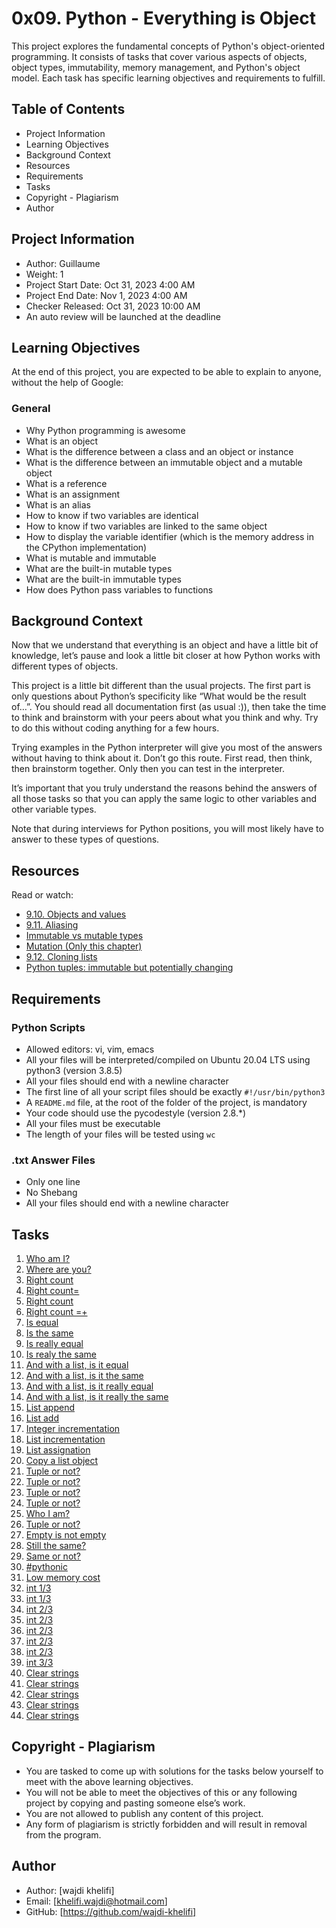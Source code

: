 # 0x09. Python - Everything is Object

This project explores the fundamental concepts of Python's object-oriented programming. It consists of tasks that cover various aspects of objects, object types, immutability, memory management, and Python's object model. Each task has specific learning objectives and requirements to fulfill.

## Table of Contents

- Project Information
- Learning Objectives
- Background Context
- Resources
- Requirements
- Tasks
- Copyright - Plagiarism
- Author

## Project Information

- Author: Guillaume
- Weight: 1
- Project Start Date: Oct 31, 2023 4:00 AM
- Project End Date: Nov 1, 2023 4:00 AM
- Checker Released: Oct 31, 2023 10:00 AM
- An auto review will be launched at the deadline

## Learning Objectives

At the end of this project, you are expected to be able to explain to anyone, without the help of Google:

### General

- Why Python programming is awesome
- What is an object
- What is the difference between a class and an object or instance
- What is the difference between an immutable object and a mutable object
- What is a reference
- What is an assignment
- What is an alias
- How to know if two variables are identical
- How to know if two variables are linked to the same object
- How to display the variable identifier (which is the memory address in the CPython implementation)
- What is mutable and immutable
- What are the built-in mutable types
- What are the built-in immutable types
- How does Python pass variables to functions

## Background Context

Now that we understand that everything is an object and have a little bit of knowledge, let’s pause and look a little bit closer at how Python works with different types of objects.

This project is a little bit different than the usual projects. The first part is only questions about Python’s specificity like “What would be the result of…”. You should read all documentation first (as usual :)), then take the time to think and brainstorm with your peers about what you think and why. Try to do this without coding anything for a few hours.

Trying examples in the Python interpreter will give you most of the answers without having to think about it. Don’t go this route. First read, then think, then brainstorm together. Only then you can test in the interpreter.

It’s important that you truly understand the reasons behind the answers of all those tasks so that you can apply the same logic to other variables and other variable types.

Note that during interviews for Python positions, you will most likely have to answer to these types of questions.

## Resources

Read or watch:

- [9.10. Objects and values](https://www.openbookproject.net/thinkcs/python/english2e/ch09.html#objects-and-values)
- [9.11. Aliasing](https://www.openbookproject.net/thinkcs/python/english2e/ch09.html#aliasing)
- [Immutable vs mutable types](https://stackoverflow.com/questions/8056130/immutable-vs-mutable-types)
- [Mutation (Only this chapter)](https://www.composingprograms.com/pages/24-mutable-data.html)
- [9.12. Cloning lists](https://www.openbookproject.net/thinkcs/python/english2e/ch09.html#cloning-lists)
- [Python tuples: immutable but potentially changing](http://radar.oreilly.com/2014/10/python-tuples-immutable-but-potentially-changing.html)

## Requirements

### Python Scripts

- Allowed editors: vi, vim, emacs
- All your files will be interpreted/compiled on Ubuntu 20.04 LTS using python3 (version 3.8.5)
- All your files should end with a newline character
- The first line of all your script files should be exactly `#!/usr/bin/python3`
- A `README.md` file, at the root of the folder of the project, is mandatory
- Your code should use the pycodestyle (version 2.8.*)
- All your files must be executable
- The length of your files will be tested using `wc`

### .txt Answer Files

- Only one line
- No Shebang
- All your files should end with a newline character

## Tasks

1. [Who am I?](./0-answer.txt)
2. [Where are you?](./1-answer.txt)
3. [Right count](./2-answer.txt)
4. [Right count=](./3-answer.txt)
5. [Right count](./4-answer.txt)
6. [Right count =+](./5-answer.txt)
7. [Is equal](./6-answer.txt)
8. [Is the same](./7-answer.txt)
9. [Is really equal](./8-answer.txt)
10. [Is realy the same](./9-answer.txt)
11. [And with a list, is it equal](./10-answer.txt)
12. [And with a list, is it the same](./11-answer.txt)
13. [And with a list, is it really equal](./12-answer.txt)
14. [And with a list, is it really the same](./13-answer.txt)
15. [List append](./14-answer.txt)
16. [List add](./15-answer.txt)
17. [Integer incrementation](./16-answer.txt)
18. [List incrementation](./17-answer.txt)
19. [List assignation](./18-answer.txt)
20. [Copy a list object](./19-copy_list.py)
21. [Tuple or not?](./20-answer.txt)
22. [Tuple or not?](./21-answer.txt)
23. [Tuple or not?](./22-answer.txt)
24. [Tuple or not?](./23-answer.txt)
25. [Who I am?](./24-answer.txt)
26. [Tuple or not?](./25-answer.txt)
27. [Empty is not empty](./26-answer.txt)
28. [Still the same?](./27-answer.txt)
29. [Same or not?](./28-answer.txt)
30. [#pythonic](./100-magic_string.py)
31. [Low memory cost](./101-locked_class.py)
32. [int 1/3](./103-line1.txt)
33. [int 1/3](./103-line2.txt)
34. [int 2/3](./104-line1.txt)
35. [int 2/3](./104-line2.txt)
36. [int 2/3](./104-line3.txt)
37. [int 2/3](./104-line4.txt)
38. [int 2/3](./104-line5.txt)
39. [ int 3/3](./105-line1.txt)
40. [Clear strings](./106-line1.txt)
41. [Clear strings](./106-line2.txt)
42. [Clear strings](./106-line3.txt)
43. [Clear strings](./106-line4.txt)
44. [Clear strings](./106-line5.txt)

## Copyright - Plagiarism

- You are tasked to come up with solutions for the tasks below yourself to meet with the above learning objectives.
- You will not be able to meet the objectives of this or any following project by copying and pasting someone else’s work.
- You are not allowed to publish any content of this project.
- Any form of plagiarism is strictly forbidden and will result in removal from the program.

## Author

- Author: [wajdi khelifi]
- Email: [khelifi.wajdi@hotmail.com]
- GitHub: [https://github.com/wajdi-khelifi]

